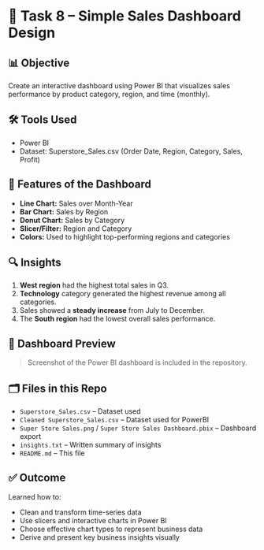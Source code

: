 # 🧩 Task 8 – Simple Sales Dashboard Design

## 📊 Objective
Create an interactive dashboard using Power BI that visualizes sales performance by product category, region, and time (monthly).

## 🛠 Tools Used
- Power BI
- Dataset: Superstore_Sales.csv (Order Date, Region, Category, Sales, Profit)

## 📁 Features of the Dashboard
- **Line Chart:** Sales over Month-Year
- **Bar Chart:** Sales by Region
- **Donut Chart:** Sales by Category
- **Slicer/Filter:** Region and Category
- **Colors:** Used to highlight top-performing regions and categories

## 🔍 Insights
1. **West region** had the highest total sales in Q3.
2. **Technology** category generated the highest revenue among all categories.
3. Sales showed a **steady increase** from July to December.
4. The **South region** had the lowest overall sales performance.

## 📸 Dashboard Preview
> Screenshot of the Power BI dashboard is included in the repository.

## 🗂 Files in this Repo
- `Superstore_Sales.csv` – Dataset used
- `Cleaned Superstore_Sales.csv` – Dataset used for PowerBI
- `Super Store Sales.png` / `Super Store Sales Dashboard.pbix` – Dashboard export
- `insights.txt` – Written summary of insights
- `README.md` – This file

## ✅ Outcome
Learned how to:
- Clean and transform time-series data
- Use slicers and interactive charts in Power BI
- Choose effective chart types to represent business data
- Derive and present key business insights visually
